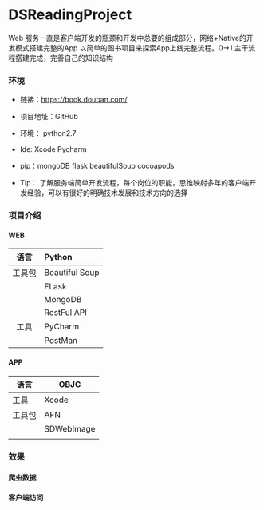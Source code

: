# DSReadingProject
Web 服务一直是客户端开发的瓶颈和开发中总要的组成部分，网络+Native的开发模式搭建完整的App
以简单的图书项目来探索App上线完整流程。0->1 主干流程搭建完成，完善自己的知识结构

### 环境

* 链接：https://book.douban.com/

* 项目地址：GitHub

* 环境： python2.7 

* Ide: Xcode Pycharm

* pip：mongoDB flask beautifulSoup  cocoapods  

* Tip： 了解服务端简单开发流程，每个岗位的职能，思维映射多年的客户端开发经验，可以有很好的明确技术发展和技术方向的选择

### 项目介绍

#### WEB 



| 语言   |     Python     |
| :-----: | :------------- |
| 工具包 				| 				Beautiful Soup				 |
|        |     FLask      |
|        |    MongoDB     |
| | RestFul API |
| 工具   |    PyCharm     |
|        | PostMan |



#### APP

| 语言   | OBJC   |
| ------ | ---------- |
| 工具   | Xcode      |
| 工具包				 | 							AFN  				      |
|        | SDWebImage |
|        |            |



### 效果

#### 爬虫数据

#### 客户端访问

